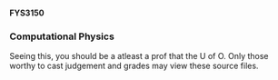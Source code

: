 #### FYS3150
### Computational Physics

Seeing this, you should be a atleast a prof that the U of O. Only those worthy to cast judgement and grades
may view these source files.
